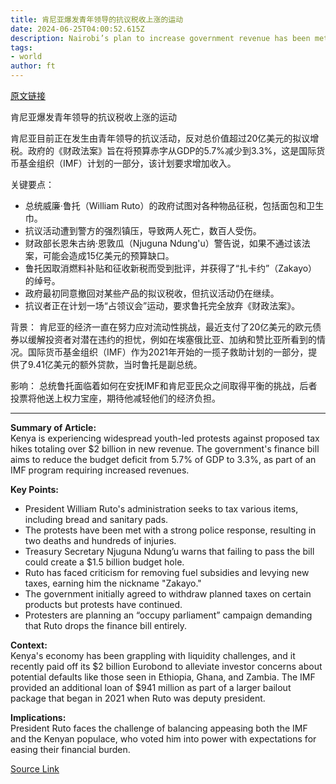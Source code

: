 ```yaml
---
title: 肯尼亚爆发青年领导的抗议税收上涨的运动
date: 2024-06-25T04:00:52.615Z
description: Nairobi’s plan to increase government revenue has been met with public anger
tags: 
- world
author: ft
---
```


[原文链接](https://ft.com/content/eadf0d8a-730c-4934-8c10-8edd075982ff)

肯尼亚爆发青年领导的抗议税收上涨的运动

肯尼亚目前正在发生由青年领导的抗议活动，反对总价值超过20亿美元的拟议增税。政府的《财政法案》旨在将预算赤字从GDP的5.7%减少到3.3%，这是国际货币基金组织（IMF）计划的一部分，该计划要求增加收入。

关键要点：
- 总统威廉·鲁托（William Ruto）的政府试图对各种物品征税，包括面包和卫生巾。
- 抗议活动遭到警方的强烈镇压，导致两人死亡，数百人受伤。
- 财政部长恩朱古纳·恩敦瓜（Njuguna Ndung'u）警告说，如果不通过该法案，可能会造成15亿美元的预算缺口。
- 鲁托因取消燃料补贴和征收新税而受到批评，并获得了“扎卡约”（Zakayo）的绰号。
- 政府最初同意撤回对某些产品的拟议税收，但抗议活动仍在继续。
- 抗议者正在计划一场“占领议会”运动，要求鲁托完全放弃《财政法案》。

背景：
肯尼亚的经济一直在努力应对流动性挑战，最近支付了20亿美元的欧元债券以缓解投资者对潜在违约的担忧，例如在埃塞俄比亚、加纳和赞比亚所看到的情况。国际货币基金组织（IMF）作为2021年开始的一揽子救助计划的一部分，提供了9.41亿美元的额外贷款，当时鲁托是副总统。

影响：
总统鲁托面临着如何在安抚IMF和肯尼亚民众之间取得平衡的挑战，后者投票将他送上权力宝座，期待他减轻他们的经济负担。

---

 **Summary of Article:**  
Kenya is experiencing widespread youth-led protests against proposed tax hikes totaling over $2 billion in new revenue. The government's finance bill aims to reduce the budget deficit from 5.7% of GDP to 3.3%, as part of an IMF program requiring increased revenues.

**Key Points:**  
- President William Ruto's administration seeks to tax various items, including bread and sanitary pads.
- The protests have been met with a strong police response, resulting in two deaths and hundreds of injuries.
- Treasury Secretary Njuguna Ndung’u warns that failing to pass the bill could create a $1.5 billion budget hole.
- Ruto has faced criticism for removing fuel subsidies and levying new taxes, earning him the nickname "Zakayo."
- The government initially agreed to withdraw planned taxes on certain products but protests have continued.
- Protesters are planning an “occupy parliament” campaign demanding that Ruto drops the finance bill entirely.

**Context:**  
Kenya's economy has been grappling with liquidity challenges, and it recently paid off its $2 billion Eurobond to alleviate investor concerns about potential defaults like those seen in Ethiopia, Ghana, and Zambia. The IMF provided an additional loan of $941 million as part of a larger bailout package that began in 2021 when Ruto was deputy president.

**Implications:**  
President Ruto faces the challenge of balancing appeasing both the IMF and the Kenyan populace, who voted him into power with expectations for easing their financial burden.

[Source Link](https://ft.com/content/eadf0d8a-730c-4934-8c10-8edd075982ff)

